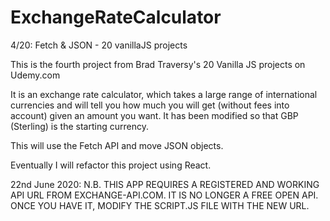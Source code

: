 # ExchangeRateCalculator
4/20: Fetch &amp; JSON - 20 vanillaJS projects

This is the fourth project from Brad Traversy's 20 Vanilla JS projects on Udemy.com

It is an exchange rate calculator, which takes a large range of international currencies and will tell you how much you will get (without fees into account) given an amount you want.  It has been modified so that GBP (Sterling) is the starting currency.

This will use the Fetch API and move JSON objects.

Eventually I will refactor this project using React.

22nd June 2020: N.B. THIS APP REQUIRES A REGISTERED AND WORKING API URL FROM EXCHANGE-API.COM.  IT IS NO LONGER A FREE OPEN API. ONCE YOU HAVE IT, MODIFY THE SCRIPT.JS FILE WITH THE NEW URL.
